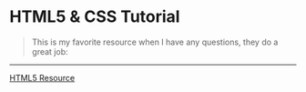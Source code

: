 # HTML5 & CSS Tutorial

> This is my favorite resource when I have any questions, they do a great job: 
__________________________________________________________________________________________________________________________________________

[HTML5 Resource](https://www.w3schools.com/html/html5_intro.asp)
